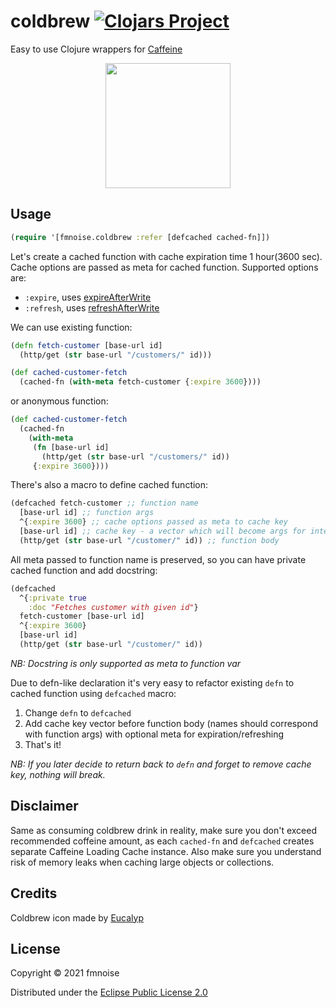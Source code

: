 # coldbrew [![Clojars Project](https://img.shields.io/clojars/v/org.clojars.fmnoise/coldbrew.svg)](https://clojars.org/org.clojars.fmnoise/coldbrew)

Easy to use Clojure wrappers for [Caffeine](https://github.com/ben-manes/caffeine)

<p align="center"><img src="https://user-images.githubusercontent.com/4033391/138502127-52beb2a4-43c0-4650-9a96-27c4e9c47398.png" width="200"></p>

## Usage

```clojure
(require '[fmnoise.coldbrew :refer [defcached cached-fn]])
```

Let's create a cached function with cache expiration time 1 hour(3600 sec).
Cache options are passed as meta for cached function. Supported options are:
- `:expire`, uses [expireAfterWrite](https://github.com/ben-manes/caffeine/wiki/Eviction#time-based)
- `:refresh`, uses [refreshAfterWrite](https://github.com/ben-manes/caffeine/wiki/Refresh)

We can use existing function:
```clojure
(defn fetch-customer [base-url id]
  (http/get (str base-url "/customers/" id)))

(def cached-customer-fetch
  (cached-fn (with-meta fetch-customer {:expire 3600})))
```

or anonymous function:
```clojure
(def cached-customer-fetch
  (cached-fn
    (with-meta
     (fn [base-url id]
       (http/get (str base-url "/customers/" id))
     {:expire 3600})))
```

There's also a macro to define cached function:
```clojure
(defcached fetch-customer ;; function name
  [base-url id] ;; function args
  ^{:expire 3600} ;; cache options passed as meta to cache key
  [base-url id] ;; cache key - a vector which will become args for internal caching function
  (http/get (str base-url "/customer/" id)) ;; function body
```

All meta passed to function name is preserved, so you can have private cached function and add docstring:

```clojure
(defcached
  ^{:private true
    :doc "Fetches customer with given id"}
  fetch-customer [base-url id]
  ^{:expire 3600}
  [base-url id]
  (http/get (str base-url "/customer/" id))
```

*NB: Docstring is only supported as meta to function var*

Due to defn-like declaration it's very easy to refactor existing `defn` to cached function using `defcached` macro:
1. Change `defn` to `defcached`
2. Add cache key vector before function body (names should correspond with function args) with optional meta for expiration/refreshing
3. That's it!

*NB: If you later decide to return back to `defn` and forget to remove cache key, nothing will break.*

## Disclaimer

Same as consuming coldbrew drink in reality, make sure you don't exceed recommended coffeine amount, as each `cached-fn` and `defcached` creates separate Caffeine Loading Cache instance. Also make sure you understand risk of memory leaks when caching large objects or collections.

## Credits

Coldbrew icon made by [Eucalyp](https://www.flaticon.com/authors/eucalyp)

## License

Copyright © 2021 fmnoise

Distributed under the [Eclipse Public License 2.0](http://www.eclipse.org/legal/epl-2.0)
